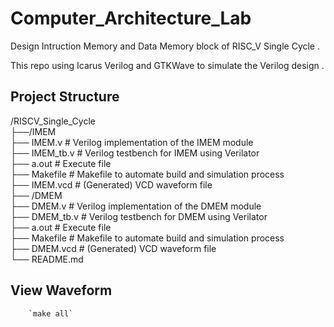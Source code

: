   # Computer_Architecture_Lab

Design Intruction Memory and Data Memory block of RISC_V Single Cycle .

This repo using Icarus Verilog and GTKWave to simulate the Verilog design .

 ## Project Structure
   /RISCV_Single_Cycle<br/>
  ├──/IMEM<br/>
        ├── IMEM.v                     # Verilog implementation of the IMEM module<br/>
        ├── IMEM_tb.v                  # Verilog testbench for IMEM using Verilator<br/>
        ├── a.out                      # Execute file<br/>
        ├── Makefile                   # Makefile to automate build and simulation process<br/>
        ├── IMEM.vcd                   # (Generated) VCD waveform file<br/>
  ├── /DMEM<br/>
        ├── DMEM.v                     # Verilog implementation of the DMEM module<br/>
        ├── DMEM_tb.v                  # Verilog testbench for DMEM using Verilator<br/>
        ├── a.out                      # Execute file<br/>
        ├── Makefile                   # Makefile to automate build and simulation process<br/>
        ├── DMEM.vcd                   # (Generated) VCD waveform file<br/>
  └── README.md<br/>

  ## View Waveform  
        `make all`
  
